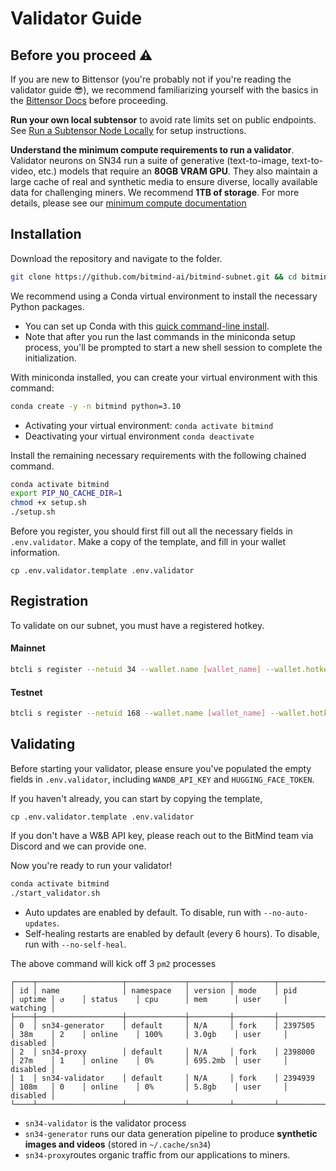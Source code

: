 # Validator Guide

## Before you proceed ⚠️

If you are new to Bittensor (you're probably not if you're reading the validator guide 😎), we recommend familiarizing yourself with the basics in the [Bittensor Docs](https://docs.bittensor.com/) before proceeding.

**Run your own local subtensor** to avoid rate limits set on public endpoints. See [Run a Subtensor Node Locally](https://github.com/opentensor/subtensor/blob/main/docs/running-subtensor-locally.md#compiling-your-own-binary) for setup instructions.

**Understand the minimum compute requirements to run a validator**. Validator neurons on SN34 run a suite of generative (text-to-image, text-to-video, etc.) models that require an **80GB VRAM GPU**. They also maintain a large cache of real and synthetic media to ensure diverse, locally available data for challenging miners. We recommend **1TB of storage**. For more details, please see our [minimum compute documentation](../min_compute.yml)

## Installation

Download the repository and navigate to the folder.
```bash
git clone https://github.com/bitmind-ai/bitmind-subnet.git && cd bitmind-subnet
```

We recommend using a Conda virtual environment to install the necessary Python packages.
- You can set up Conda with this [quick command-line install](https://www.anaconda.com/docs/getting-started/miniconda/install#linux). 
- Note that after you run the last commands in the miniconda setup process, you'll be prompted to start a new shell session to complete the initialization. 

With miniconda installed, you can create your virtual environment with this command:

```bash
conda create -y -n bitmind python=3.10
```

- Activating your virtual environment: `conda activate bitmind`
- Deactivating your virtual environment `conda deactivate`

Install the remaining necessary requirements with the following chained command. 
```bash
conda activate bitmind
export PIP_NO_CACHE_DIR=1
chmod +x setup.sh
./setup.sh
```

Before you register, you should first fill out all the necessary fields in `.env.validator`. Make a copy of the template, and fill in your wallet information. 

```
cp .env.validator.template .env.validator
```

## Registration

To validate on our subnet, you must have a registered hotkey.

#### Mainnet

```bash
btcli s register --netuid 34 --wallet.name [wallet_name] --wallet.hotkey [wallet.hotkey] --subtensor.network finney
```

#### Testnet

```bash
btcli s register --netuid 168 --wallet.name [wallet_name] --wallet.hotkey [wallet.hotkey] --subtensor.network test
```


## Validating

Before starting your validator, please ensure you've populated the empty fields in `.env.validator`, including `WANDB_API_KEY` and `HUGGING_FACE_TOKEN`.

If you haven't already, you can start by copying the template,
```
cp .env.validator.template .env.validator
```

If you don't have a W&B API key, please reach out to the BitMind team via Discord and we can provide one. 

Now you're ready to run your validator!

```bash
conda activate bitmind
./start_validator.sh
```

- Auto updates are enabled by default. To disable, run with `--no-auto-updates`.
- Self-healing restarts are enabled by default (every 6 hours). To disable, run with `--no-self-heal`.


The above command will kick off 3 `pm2` processes
```
┌────┬───────────────────┬─────────────┬─────────┬─────────┬──────────┬────────┬──────┬───────────┬──────────┬──────────┬──────────┬──────────┐
│ id │ name              │ namespace   │ version │ mode    │ pid      │ uptime │ ↺    │ status    │ cpu      │ mem      │ user     │ watching │
├────┼───────────────────┼─────────────┼─────────┼─────────┼──────────┼────────┼──────┼───────────┼──────────┼──────────┼──────────┼──────────┤
│ 0  │ sn34-generator    │ default     │ N/A     │ fork    │ 2397505  │ 38m    │ 2    │ online    │ 100%     │ 3.0gb    │ user     │ disabled │
│ 2  │ sn34-proxy        │ default     │ N/A     │ fork    │ 2398000  │ 27m    │ 1    │ online    │ 0%       │ 695.2mb  │ user     │ disabled │
│ 1  │ sn34-validator    │ default     │ N/A     │ fork    │ 2394939  │ 108m   │ 0    │ online    │ 0%       │ 5.8gb    │ user     │ disabled │
└────┴───────────────────┴─────────────┴─────────┴─────────┴──────────┴────────┴──────┴───────────┴──────────┴──────────┴──────────┴──────────┘
```
- `sn34-validator` is the validator process
- `sn34-generator` runs our data generation pipeline to produce **synthetic images and videos** (stored in `~/.cache/sn34`)
- `sn34-proxy`routes organic traffic from our applications to miners. 
